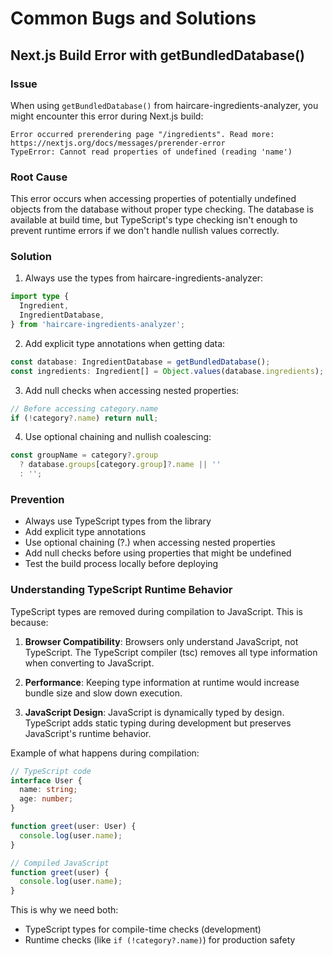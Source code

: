 # Common Bugs and Solutions

## Next.js Build Error with getBundledDatabase()

### Issue

When using `getBundledDatabase()` from haircare-ingredients-analyzer, you might encounter this error during Next.js build:

```
Error occurred prerendering page "/ingredients". Read more: https://nextjs.org/docs/messages/prerender-error
TypeError: Cannot read properties of undefined (reading 'name')
```

### Root Cause

This error occurs when accessing properties of potentially undefined objects from the database without proper type checking. The database is available at build time, but TypeScript's type checking isn't enough to prevent runtime errors if we don't handle nullish values correctly.

### Solution

1. Always use the types from haircare-ingredients-analyzer:

```typescript
import type {
  Ingredient,
  IngredientDatabase,
} from 'haircare-ingredients-analyzer';
```

2. Add explicit type annotations when getting data:

```typescript
const database: IngredientDatabase = getBundledDatabase();
const ingredients: Ingredient[] = Object.values(database.ingredients);
```

3. Add null checks when accessing nested properties:

```typescript
// Before accessing category.name
if (!category?.name) return null;
```

4. Use optional chaining and nullish coalescing:

```typescript
const groupName = category?.group
  ? database.groups[category.group]?.name || ''
  : '';
```

### Prevention

- Always use TypeScript types from the library
- Add explicit type annotations
- Use optional chaining (?.) when accessing nested properties
- Add null checks before using properties that might be undefined
- Test the build process locally before deploying

### Understanding TypeScript Runtime Behavior

TypeScript types are removed during compilation to JavaScript. This is because:

1. **Browser Compatibility**: Browsers only understand JavaScript, not TypeScript. The TypeScript compiler (tsc) removes all type information when converting to JavaScript.

2. **Performance**: Keeping type information at runtime would increase bundle size and slow down execution.

3. **JavaScript Design**: JavaScript is dynamically typed by design. TypeScript adds static typing during development but preserves JavaScript's runtime behavior.

Example of what happens during compilation:

```typescript
// TypeScript code
interface User {
  name: string;
  age: number;
}

function greet(user: User) {
  console.log(user.name);
}

// Compiled JavaScript
function greet(user) {
  console.log(user.name);
}
```

This is why we need both:

- TypeScript types for compile-time checks (development)
- Runtime checks (like `if (!category?.name)`) for production safety

